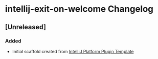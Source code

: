 <!-- Keep a Changelog guide -> https://keepachangelog.com -->

# intellij-exit-on-welcome Changelog

## [Unreleased]
### Added
- Initial scaffold created from [IntelliJ Platform Plugin Template](https://github.com/JetBrains/intellij-platform-plugin-template)
